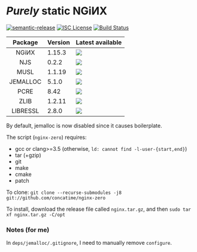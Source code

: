 # _Purely_ static NGiИX
[![semantic-release](https://img.shields.io/badge/%20%20%F0%9F%93%A6%F0%9F%9A%80-semantic--release-e10079.svg?longCache=true&style=flat-square)](//github.com/semantic-release/semantic-release)
[![ISC License](https://img.shields.io/badge/license-ISC-brightgreen.svg?longCache=true&style=flat-square)](//www.isc.org/downloads/software-support-policy/isc-license/)
[![Build Status](https://travis-ci.org/concatime/nginx-zero.svg?branch=master)](//travis-ci.org/concatime/nginx-zero)

Package | Version | Latest available
:------:|---------|-
NGiИX   | 1.15.3  | ![](https://repology.org/badge/latest-versions/nginx.svg)
NJS     | 0.2.2   | ![](https://repology.org/badge/latest-versions/nginx-mod-njs.svg)
MUSL    | 1.1.19  | ![](https://repology.org/badge/latest-versions/musl.svg)
JEMALLOC| 5.1.0   | ![](https://repology.org/badge/latest-versions/jemalloc.svg)
PCRE    | 8.42    | ![](https://repology.org/badge/latest-versions/pcre.svg)
ZLIB    | 1.2.11  | ![](https://repology.org/badge/latest-versions/zlib.svg)
LIBRESSL| 2.8.0   | ![](https://repology.org/badge/latest-versions/libressl.svg)

By default, jemalloc is now disabled since it causes boilerplate.

The script (`nginx-zero`) requires:
 - gcc or clang>=3.5 (otherwise, `ld: cannot find -l-user-{start,end}`)
 - tar (+gzip)
 - git
 - make
 - cmake
 - patch

To clone:
`git clone --recurse-submodules -j8 git://github.com/concatime/nginx-zero`

To install, download the release file called `nginx.tar.gz`, and then
`sudo tar xf nginx.tar.gz -C/opt`

### Notes (for me)
In `deps/jemalloc/.gitignore`, I need to manually remove `configure`.
